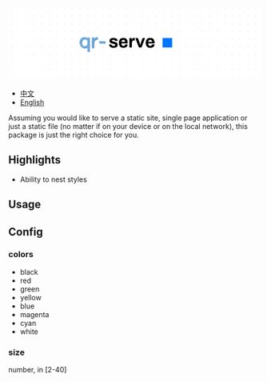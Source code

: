 ![](/images/qr-serve.png)

- [中文](/docs/readme-chinese.md)
- [English](readme.md)

Assuming you would like to serve a static site, single page application or just a static file (no matter if on your device or on the local network), this package is just the right choice for you.

## Highlights

- Ability to nest styles

## Usage

## Config

### colors

- black
- red
- green
- yellow
- blue
- magenta
- cyan
- white

### size

number, in [2-40]
